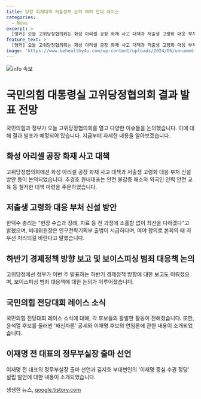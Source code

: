 ```yaml
---
title: 당정 화재대책 저출생부 논의 여야 전대 레이스
categories:
  - News
excerpt: >
  [앵커] 오늘 고위당정협의회는 화성 아리셀 공장 화재 사고 대책과 저출생 고령화 대응 부처 신설 등을 논의했습니다. 추경호 원내대표는 화재를 부끄러운 후진국 안전사고로 비판하고, 안전 대책을 주문했습니다. 황우여 비대위원장은 인구전략기획부를 시급하다고 강조했고, 정부의 경제정책 방향 보고와 보이스피싱 범죄 대응책도 논의됐습니다. 국민의힘 전당대회 레이스에서는 원희룡, 나경원, 한동훈 등 후보들의 활발한 활동이 이어지고 있는 가운데, 윤석열 대통령을 배신했다는 배신자론 공세가 거세지고 있습니다. 민주당 전 대표인 이재명에 대한 연임론이 점차 뚜렷해지고 있으며, 최고위원 후보군의 몰림과 명심 마케팅 열풍이 이어지고 있습니다.
feature_text: >
  [앵커] 오늘 고위당정협의회는 화성 아리셀 공장 화재 사고 대책과 저출생 고령화 대응 부처 신설 등을 논의했습니다. 추경호 원내대표는 화재를 부끄러운 후진국 안전사고로 비판하고, 안전 대책을 주문했습니다. 황우여 비대위원장은 인구전략기획부를 시급하다고 강조했고, 정부의 경제정책 방향 보고와 보이스피싱 범죄 대응책도 논의됐습니다. 국민의힘 전당대회 레이스에서는 원희룡, 나경원, 한동훈 등 후보들의 활발한 활동이 이어지고 있는 가운데, 윤석열 대통령을 배신했다는 배신자론 공세가 거세지고 있습니다. 민주당 전 대표인 이재명에 대한 연임론이 점차 뚜렷해지고 있으며, 최고위원 후보군의 몰림과 명심 마케팅 열풍이 이어지고 있습니다.
image: 'https://www.behealthy4u.com/wp-content/uploads/2024/06/unnamed-file.png'
---
```


<p><img src="https://www.behealthy4u.com/wp-content/uploads/2024/06/unnamed-file.png" alt="info 속보" /></p>

<h1>국민의힘 대통령실 고위당정협의회 결과 발표 전망</h1>

<p data-ke-size="size16">국민의힘과 정부가 오늘 고위당정협의회를 열고 다양한 이슈들을 논의했습니다. 이에 대해 결과 발표가 예정되어 있습니다. 지금부터 자세한 내용을 알아보겠습니다. </p>

<h2 data-ke-size="size26">화성 아리셀 공장 화재 사고 대책</h2>

<p data-ke-size="size16">고위당정협의회에선 화성 아리셀 공장 화재 사고 대책과 저출생 고령화 대응 부처 신설 방안 등이 논의되었습니다. 추경호 원내대표는 안전 불감증 해소와 외국인 인력 안전 교육 등 철저한 대책 마련을 주문하였습니다. </p>

<h2 data-ke-size="size26">저출생 고령화 대응 부처 신설 방안</h2>

<p data-ke-size="size16">한덕수 총리는 "현장 수습과 장례, 치료 등 전 과정에 소홀함 없이 최선을 다하겠다"고 밝혔으며, 비대위원장은 인구전략기획부 출범이 시급하다며, 여야 합의로 본회의 때 최우선 처리되길 바란다고 말했습니다.</p>

<h2 data-ke-size="size26">하반기 경제정책 방향 보고 및 보이스피싱 범죄 대응책 논의</h2>

<p data-ke-size="size16">고위당정에선 정부가 이번 주 발표하는 하반기 경제정책 방향에 대한 보고도 이뤄졌으며, 보이스피싱 범죄 대응책에 대한 논의가 이루어졌습니다.</p>

<h2 data-ke-size="size26">국민의힘 전당대회 레이스 소식</h2>

<p data-ke-size="size16">국민의힘 전당대회 레이스 소식에 대해, 각 후보들의 활발한 활동이 전해졌습니다. 또한, 윤석열 후보를 둘러싼 '배신자론' 공세와 이재명 후보의 연임론에 관한 내용이 소개되었습니다.</p>

<h2 data-ke-size="size26">이재명 전 대표의 정무부실장 출마 선언</h2>

<p data-ke-size="size16">이재명 전 대표의 정무부실장 출마 선언과 김지호 부대변인의 '이재명 중심 수권 정당' 설립 발언에 대한 내용이 소개되었습니다. </p>
생생한 뉴스, <a href="https://qoogle.tistory.com" rel="dofollow">qoogle.tistory.com</a>



